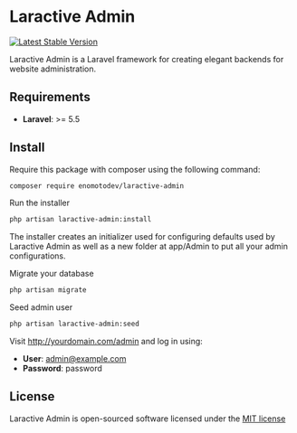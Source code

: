 # Laractive Admin

[![Latest Stable Version](https://poser.pugx.org/enomotodev/laractive-admin/v/stable.png)](https://packagist.org/packages/enomotodev/laractive-admin)

Laractive Admin is a Laravel framework for
creating elegant backends for website administration.

## Requirements

- **Laravel**: >= 5.5

## Install

Require this package with composer using the following command:

```bash
composer require enomotodev/laractive-admin
```

Run the installer

```bash
php artisan laractive-admin:install
```

The installer creates an initializer used for configuring defaults used by Laractive Admin as well as a new folder at app/Admin to put all your admin configurations.

Migrate your database

```bash
php artisan migrate
```

Seed admin user

```bash
php artisan laractive-admin:seed
```

Visit http://yourdomain.com/admin and log in using:

- **User**: admin@example.com
- **Password**: password

## License

Laractive Admin is open-sourced software licensed under the [MIT license](http://opensource.org/licenses/MIT)
